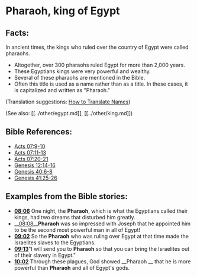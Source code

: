 # Pharaoh, king of Egypt #

## Facts: ##

In ancient times, the kings who ruled over the country of Egypt were called pharaohs.

* Altogether, over 300 pharaohs ruled Egypt for more than 2,000 years.
* These Egyptians kings were very powerful and wealthy.
* Several of these pharaohs are mentioned in the Bible.
* Often this title is used as a name rather than as a title. In these cases, it is capitalized and written as "Pharaoh."

(Translation suggestions: [How to Translate Names](en/ta-vol1/translate/man/translate-names))

(See also: [[../other/egypt.md]], [[../other/king.md]])

## Bible References: ##

* [Acts 07:9-10](en/tn/act/help/07/09)
* [Acts 07:11-13](en/tn/act/help/07/11)
* [Acts 07:20-21](en/tn/act/help/07/20)
* [Genesis 12:14-16](en/tn/gen/help/12/14)
* [Genesis 40:6-8](en/tn/gen/help/40/06)
* [Genesis 41:25-26](en/tn/gen/help/41/25)

## Examples from the Bible stories: ##

* __[08:06](en/tn/obs/help/08/06)__ One night, the __Pharaoh__, which is what the Egyptians called their kings, had two dreams that disturbed him greatly.
* __[08:08](en/tn/obs/help/08/08)____Pharaoh__  was so impressed with Joseph that he appointed him to be the second most powerful man in all of Egypt!
* __[09:02](en/tn/obs/help/09/02)__ So the __Pharaoh__  who was ruling over Egypt at that time made the Israelites slaves to the Egyptians.
* __[09:13](en/tn/obs/help/09/13)__"I will send you to __Pharaoh__  so that you can bring the Israelites out of their slavery in Egypt."
* __[10:02](en/tn/obs/help/10/02)__ Through these plagues, God showed __Pharaoh __  that he is more powerful than __Pharaoh__  and all of Egypt's gods.